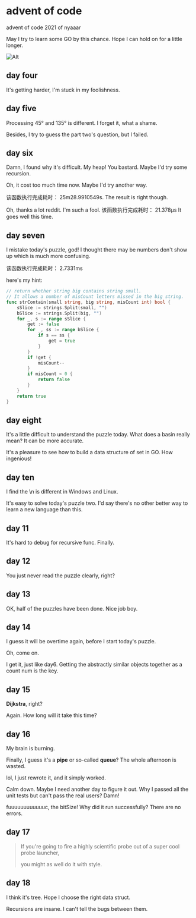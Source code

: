 # advent of code

advent of code 2021 of nyaaar

May I try to learn some GO by this chance. Hope I can hold on for a little longer.

![Alt](https://repobeats.axiom.co/api/embed/9774c0942d69815f520f3eea28a9af134d5ed00b.svg "Repobeats analytics image")

## day four

It's getting harder, I'm stuck in my foolishness.

## day five

Processing 45° and 135° is different. I forget it, what a shame.

Besides, I try to guess the part two's question, but I failed.

## day six

Damn, I found why it's difficult. My heap! You bastard. Maybe I'd try some recursion.

Oh, it cost too much time now. Maybe I'd try another way.

该函数执行完成耗时： 25m28.9910549s. The result is right though.

Oh, thanks a lot reddit. I'm such a fool. 该函数执行完成耗时： 21.378µs It goes well this time.

## day seven

I mistake today's puzzle, god! I thought there may be numbers don't show up which is much more confusing.

该函数执行完成耗时： 2.7331ms

here's my hint:
```go
// return whether string big contains string small. 
// It allows a number of misCount letters missed in the big string. 
func strContain(small string, big string, misCount int) bool {
	sSlice := strings.Split(small, "")
	bSlice := strings.Split(big, "")
	for _, s := range sSlice {
		get := false
		for _, ss := range bSlice {
			if s == ss {
				get = true
			}
		}
		if !get {
			misCount--
		}
		if misCount < 0 {
			return false
		}
	}
	return true
}
```

## day eight

It's a little difficult to understand the puzzle today. What does a basin really mean? It can be more accurate.

It's a pleasure to see how to build a data structure of set in GO. How ingenious!

## day ten

I find the \n is different in Windows and Linux.

It's easy to solve today's puzzle two. I'd say there's no other better way to learn a new language than this.

## day 11

It's hard to debug for recursive func. Finally.

## day 12

You just never read the puzzle clearly, right?

## day 13

OK, half of the puzzles have been done. Nice job boy.

## day 14

I guess it will be overtime again, before I start today's puzzle.

Oh, come on. 

I get it, just like day6. Getting the abstractly similar objects together as a count num is the key. 

## day 15

**Dijkstra**, right?

Again. How long will it take this time?

## day 16

My brain is burning.

Finally, I guess it's a **pipe** or so-called **queue**? The whole afternoon is wasted.

lol, I just rewrote it, and it simply worked.

Calm down. Maybe I need another day to figure it out. 
Why I passed all the unit tests but can't pass the real users? Damn!

fuuuuuuuuuuuuc, the bitSize! Why did it run successfully? There are no errors.

## day 17
> If you're going to fire a highly scientific probe out of a super cool probe launcher,
> 
> you might as well do it with style.

## day 18

I think it's tree. Hope I choose the right data struct.

Recursions are insane. I can't tell the bugs between them.